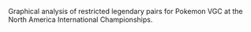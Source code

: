 Graphical analysis of restricted legendary pairs for Pokemon VGC at the North America International Championships.
